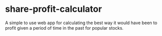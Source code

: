 # share-profit-calculator
A simple to use web app for calculating the best way it would have been to profit given a period of time in the past for popular stocks.
